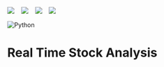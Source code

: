 
<img src="https://img.shields.io/badge/python%20-%2314354C.svg?&style=for-the-badge&logo=python&logoColor=white"/>  &nbsp;&nbsp; <img src="https://img.shields.io/badge/pandas%20-%23150458.svg?&style=for-the-badge&logo=pandas&logoColor=white" /> &nbsp;&nbsp; <img src="https://img.shields.io/badge/numpy%20-%23013243.svg?&style=for-the-badge&logo=numpy&logoColor=white" />  &nbsp;&nbsp; <img src ="https://img.shields.io/badge/SQL-%2307405e.svg?&style=for-the-badge&logo=sqlite&logoColor=white"/>


![Python](https://a11ybadges.com/badge?logo=python)

# Real Time Stock Analysis
